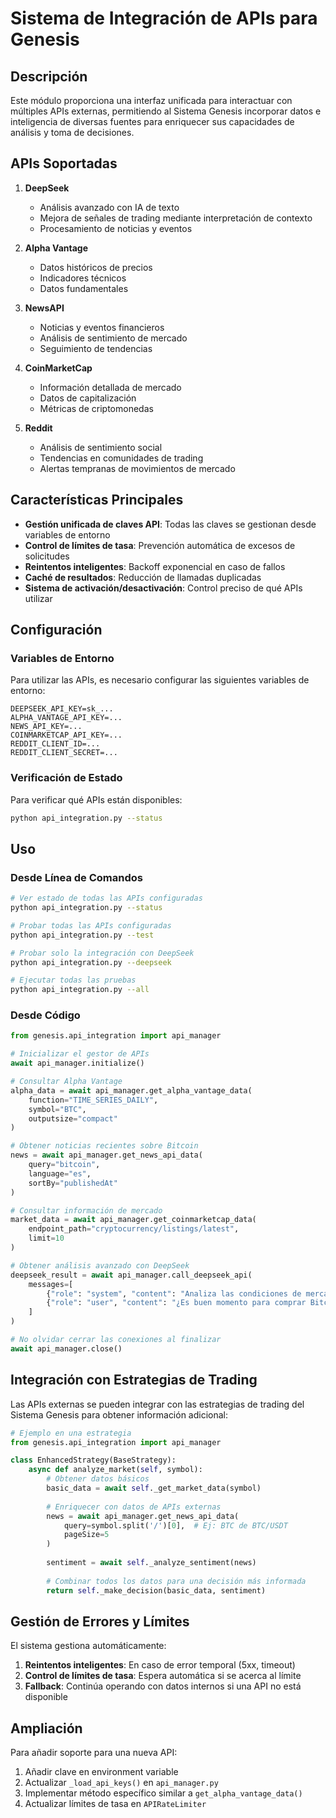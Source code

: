 # Sistema de Integración de APIs para Genesis

## Descripción

Este módulo proporciona una interfaz unificada para interactuar con múltiples APIs externas, permitiendo al Sistema Genesis incorporar datos e inteligencia de diversas fuentes para enriquecer sus capacidades de análisis y toma de decisiones.

## APIs Soportadas

1. **DeepSeek**
   - Análisis avanzado con IA de texto
   - Mejora de señales de trading mediante interpretación de contexto
   - Procesamiento de noticias y eventos

2. **Alpha Vantage**
   - Datos históricos de precios
   - Indicadores técnicos
   - Datos fundamentales

3. **NewsAPI**
   - Noticias y eventos financieros
   - Análisis de sentimiento de mercado
   - Seguimiento de tendencias

4. **CoinMarketCap**
   - Información detallada de mercado
   - Datos de capitalización
   - Métricas de criptomonedas

5. **Reddit**
   - Análisis de sentimiento social
   - Tendencias en comunidades de trading
   - Alertas tempranas de movimientos de mercado

## Características Principales

- **Gestión unificada de claves API**: Todas las claves se gestionan desde variables de entorno
- **Control de límites de tasa**: Prevención automática de excesos de solicitudes
- **Reintentos inteligentes**: Backoff exponencial en caso de fallos
- **Caché de resultados**: Reducción de llamadas duplicadas
- **Sistema de activación/desactivación**: Control preciso de qué APIs utilizar

## Configuración

### Variables de Entorno

Para utilizar las APIs, es necesario configurar las siguientes variables de entorno:

```
DEEPSEEK_API_KEY=sk_...
ALPHA_VANTAGE_API_KEY=...
NEWS_API_KEY=...
COINMARKETCAP_API_KEY=...
REDDIT_CLIENT_ID=...
REDDIT_CLIENT_SECRET=...
```

### Verificación de Estado

Para verificar qué APIs están disponibles:

```bash
python api_integration.py --status
```

## Uso

### Desde Línea de Comandos

```bash
# Ver estado de todas las APIs configuradas
python api_integration.py --status

# Probar todas las APIs configuradas
python api_integration.py --test

# Probar solo la integración con DeepSeek
python api_integration.py --deepseek

# Ejecutar todas las pruebas
python api_integration.py --all
```

### Desde Código

```python
from genesis.api_integration import api_manager

# Inicializar el gestor de APIs
await api_manager.initialize()

# Consultar Alpha Vantage
alpha_data = await api_manager.get_alpha_vantage_data(
    function="TIME_SERIES_DAILY", 
    symbol="BTC",
    outputsize="compact"
)

# Obtener noticias recientes sobre Bitcoin
news = await api_manager.get_news_api_data(
    query="bitcoin", 
    language="es", 
    sortBy="publishedAt"
)

# Consultar información de mercado
market_data = await api_manager.get_coinmarketcap_data(
    endpoint_path="cryptocurrency/listings/latest", 
    limit=10
)

# Obtener análisis avanzado con DeepSeek
deepseek_result = await api_manager.call_deepseek_api(
    messages=[
        {"role": "system", "content": "Analiza las condiciones de mercado de Bitcoin."},
        {"role": "user", "content": "¿Es buen momento para comprar Bitcoin?"}
    ]
)

# No olvidar cerrar las conexiones al finalizar
await api_manager.close()
```

## Integración con Estrategias de Trading

Las APIs externas se pueden integrar con las estrategias de trading del Sistema Genesis para obtener información adicional:

```python
# Ejemplo en una estrategia
from genesis.api_integration import api_manager

class EnhancedStrategy(BaseStrategy):
    async def analyze_market(self, symbol):
        # Obtener datos básicos
        basic_data = await self._get_market_data(symbol)
        
        # Enriquecer con datos de APIs externas
        news = await api_manager.get_news_api_data(
            query=symbol.split('/')[0],  # Ej: BTC de BTC/USDT
            pageSize=5
        )
        
        sentiment = await self._analyze_sentiment(news)
        
        # Combinar todos los datos para una decisión más informada
        return self._make_decision(basic_data, sentiment)
```

## Gestión de Errores y Límites

El sistema gestiona automáticamente:

1. **Reintentos inteligentes**: En caso de error temporal (5xx, timeout)
2. **Control de límites de tasa**: Espera automática si se acerca al límite
3. **Fallback**: Continúa operando con datos internos si una API no está disponible

## Ampliación

Para añadir soporte para una nueva API:

1. Añadir clave en environment variable
2. Actualizar `_load_api_keys()` en `api_manager.py`
3. Implementar método específico similar a `get_alpha_vantage_data()`
4. Actualizar límites de tasa en `APIRateLimiter`